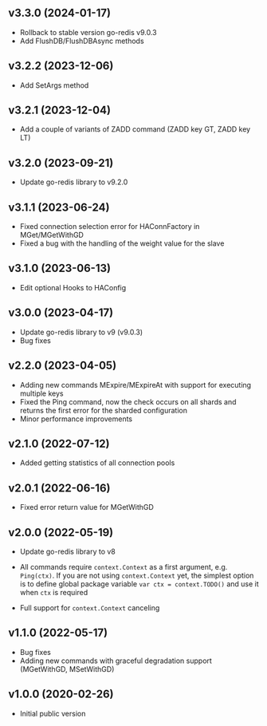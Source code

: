 ## v3.3.0 (2024-01-17)

- Rollback to stable version go-redis v9.0.3
- Add FlushDB/FlushDBAsync methods

## v3.2.2 (2023-12-06)

- Add SetArgs method

## v3.2.1 (2023-12-04)

- Add a couple of variants of ZADD command (ZADD key GT, ZADD key LT)

## v3.2.0 (2023-09-21)

- Update go-redis library to v9.2.0

## v3.1.1 (2023-06-24)

- Fixed connection selection error for HAConnFactory in MGet/MGetWithGD
- Fixed a bug with the handling of the weight value for the slave

## v3.1.0 (2023-06-13)

- Edit optional Hooks to HAConfig

## v3.0.0 (2023-04-17)

- Update go-redis library to v9 (v9.0.3)
- Bug fixes

## v2.2.0 (2023-04-05)

- Adding new commands MExpire/MExpireAt with support for executing multiple keys
- Fixed the Ping command, now the check occurs on all shards and returns the first error for the sharded configuration
- Minor performance improvements

## v2.1.0 (2022-07-12)

- Added getting statistics of all connection pools

## v2.0.1 (2022-06-16)

- Fixed error return value for MGetWithGD

## v2.0.0 (2022-05-19)

- Update go-redis library to v8

- All commands require `context.Context` as a first argument, e.g. `Ping(ctx)`. If you are not
  using `context.Context` yet, the simplest option is to define global package variable
  `var ctx = context.TODO()` and use it when `ctx` is required

- Full support for `context.Context` canceling

## v1.1.0 (2022-05-17)

- Bug fixes
- Adding new commands with graceful degradation support (MGetWithGD, MSetWithGD)

## v1.0.0 (2020-02-26)

- Initial public version
